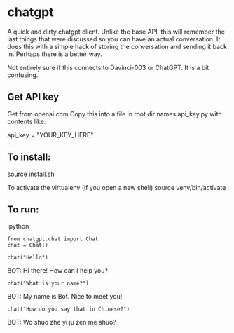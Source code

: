 # chatgpt

A quick and dirty chatgpt client. Unlike the base API, this will
remember the last things that were discussed so you can have an 
actual conversation. It does this with a simple hack of storing 
the conversation and sending it back in. Perhaps there is a 
better way.

Not entirely sure if this connects to Davinci-003 or ChatGPT. It is a bit confusing.

## Get API key

Get from openai.com
Copy this into a file in root dir names api_key.py
with contents like:

api_key = "YOUR_KEY_HERE"

## To install:

source install.sh

To activate the virtualenv (if you open a new shell)
source venv/bin/activate

## To run:

ipython 

```
from chatgpt.chat import Chat
chat = Chat()
```

```
chat("Hello")
```
BOT: Hi there! How can I help you?

```
chat("What is your name?")
```
BOT: My name is Bot. Nice to meet you!

```
chat("How do you say that in Chinese?")
```

BOT: Wo shuo zhe yi ju zen me shuo?

